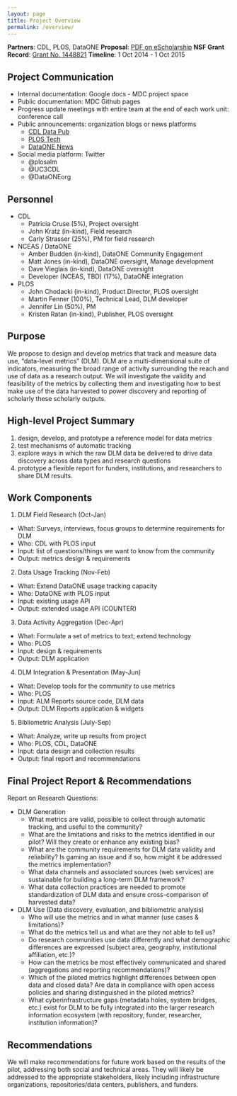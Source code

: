 ```yaml
---
layout: page
title: Project Overview
permalink: /overview/
---
```


**Partners**: CDL, PLOS, DataONE
**Proposal**: [PDF on eScholarship](http://escholarship.org/uc/item/9kf081vf)
**NSF Grant Record**: [Grant No. 1448821](http://www.nsf.gov/awardsearch/showAward?AWD_ID=1448821&HistoricalAwards=false)
**Timeline**: 1 Oct 2014 - 1 Oct 2015


## Project Communication

* Internal documentation: Google docs - MDC project space 
* Public documentation: MDC Github pages 
* Progress update meetings with entire team at the end of each work unit: conference call
* Public announcements: organization blogs or news platforms
  * [CDL Data Pub](http://datapub.cdlib.org)
  * [PLOS Tech](http://blogs.plos.org/tech)
  * [DataONE News](https://www.dataone.org/news)
* Social media platform: Twitter
  * @plosalm
  * @UC3CDL
  * @DataONEorg

## Personnel

* CDL
  * Patricia Cruse (5%), Project oversight
  * John Kratz (in-kind), Field research
  * Carly Strasser (25%), PM for field research
* NCEAS / DataONE
  * Amber Budden (in-kind), DataONE Community Engagement
  * Matt Jones (in-kind), DataONE oversight, Manage development
  * Dave Vieglais (in-kind), DataONE oversight
  * Developer (NCEAS, TBD) (17%), DataONE integration
* PLOS
  * John Chodacki (in-kind), Product Director, PLOS oversight
  * Martin Fenner (100%), Technical Lead, DLM developer
  * Jennifer Lin (50%), PM
  * Kristen Ratan (in-kind), Publisher,  PLOS oversight


## Purpose

We propose to design and develop metrics that track and measure data use, “data-level metrics” (DLM). DLM are a multi-dimensional suite of indicators, measuring the broad range of activity surrounding the reach and use of data as a research output. We will investigate the validity and feasibility of the metrics by collecting them and investigating how to best make use of the data harvested to power discovery and reporting of scholarly these scholarly outputs.  

## High-level Project Summary

1. design, develop, and prototype a reference model for data metrics
1. test mechanisms of automatic tracking
1. explore ways in which the raw DLM data be delivered to drive data discovery across data types and research questions
1. prototype a flexible report for funders, institutions, and researchers to share DLM results.  

## Work Components

1. DLM Field Research (Oct-Jan)
  * What: Surveys, interviews, focus groups to determine requirements for DLM
  * Who: CDL with PLOS input
  * Input: list of questions/things we want to know from the community
  * Output: metrics design & requirements
2. Data Usage Tracking (Nov-Feb)
  * What: Extend DataONE usage tracking capacity 
  * Who: DataONE with PLOS input
  * Input: existing usage API
  * Output: extended usage API (COUNTER)
3. Data Activity Aggregation (Dec-Apr)
  * What: Formulate a set of metrics to text; extend technology
  * Who: PLOS
  * Input: design & requirements
  * Output: DLM application
4. DLM Integration & Presentation (May-Jun)
  * What:  Develop tools for the community to use metrics
  * Who: PLOS 
  * Input: ALM Reports source code, DLM data
  * Output: DLM Reports application & widgets
5. Bibliometric Analysis (July-Sep)
  * What: Analyze, write up results from project
  * Who: PLOS, CDL, DataONE
  * Input: data design and collection results
  * Output: final report and recommendations

## Final Project Report & Recommendations 

Report on Research Questions:
* DLM Generation
  * What metrics are valid, possible to collect through automatic tracking, and useful to the community?
  * What are the limitations and risks to the metrics identified in our pilot? Will they create or enhance any existing bias?
  * What are the community requirements for DLM data validity and reliability? Is gaming an issue and if so, how might it be addressed the metrics implementation?
  * What data channels and associated sources (web services) are sustainable for building a long-term DLM framework?
  * What data collection practices are needed to promote standardization of DLM data and ensure cross-comparison of harvested data?
* DLM Use (Data discovery, evaluation, and bibliometric analysis)
  * Who will use the metrics and in what manner (use cases & limitations)?
  * What do the metrics tell us and what are they not able to tell us?
  * Do research communities use data differently and what demographic differences are expressed (subject area, geography, institutional affiliation, etc.)?
  * How can the metrics be most effectively communicated and shared (aggregations and reporting recommendations)?
  * Which of the piloted metrics highlight differences between open data and closed data? Are data in compliance with open access policies and sharing distinguished in the piloted metrics?
  * What cyberinfrastructure gaps (metadata holes, system bridges, etc.) exist for DLM to be fully integrated into the larger research information ecosystem (with repository, funder, researcher, institution information)?
 
## Recommendations
We will make recommendations for future work based on the results of the pilot, addressing both social and technical areas. They will likely be addressed to the appropriate stakeholders, likely including infrastructure organizations, repositories/data centers, publishers, and funders.
